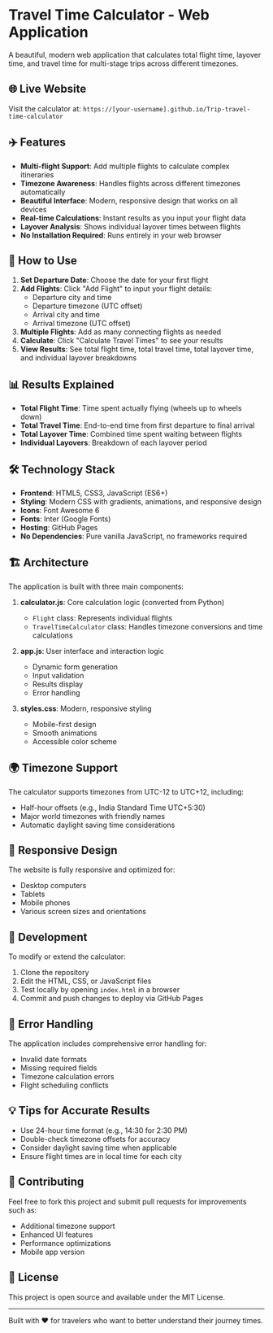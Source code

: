 # Travel Time Calculator - Web Application

A beautiful, modern web application that calculates total flight time, layover time, and travel time for multi-stage trips across different timezones.

## 🌐 Live Website

Visit the calculator at: `https://[your-username].github.io/Trip-travel-time-calculator`

## ✈️ Features

- **Multi-flight Support**: Add multiple flights to calculate complex itineraries
- **Timezone Awareness**: Handles flights across different timezones automatically
- **Beautiful Interface**: Modern, responsive design that works on all devices
- **Real-time Calculations**: Instant results as you input your flight data
- **Layover Analysis**: Shows individual layover times between flights
- **No Installation Required**: Runs entirely in your web browser

## 🚀 How to Use

1. **Set Departure Date**: Choose the date for your first flight
2. **Add Flights**: Click "Add Flight" to input your flight details:
   - Departure city and time
   - Departure timezone (UTC offset)
   - Arrival city and time  
   - Arrival timezone (UTC offset)
3. **Multiple Flights**: Add as many connecting flights as needed
4. **Calculate**: Click "Calculate Travel Times" to see your results
5. **View Results**: See total flight time, total travel time, total layover time, and individual layover breakdowns

## 📊 Results Explained

- **Total Flight Time**: Time spent actually flying (wheels up to wheels down)
- **Total Travel Time**: End-to-end time from first departure to final arrival
- **Total Layover Time**: Combined time spent waiting between flights
- **Individual Layovers**: Breakdown of each layover period

## 🛠️ Technology Stack

- **Frontend**: HTML5, CSS3, JavaScript (ES6+)
- **Styling**: Modern CSS with gradients, animations, and responsive design
- **Icons**: Font Awesome 6
- **Fonts**: Inter (Google Fonts)
- **Hosting**: GitHub Pages
- **No Dependencies**: Pure vanilla JavaScript, no frameworks required

## 🏗️ Architecture

The application is built with three main components:

1. **calculator.js**: Core calculation logic (converted from Python)
   - `Flight` class: Represents individual flights
   - `TravelTimeCalculator` class: Handles timezone conversions and time calculations

2. **app.js**: User interface and interaction logic
   - Dynamic form generation
   - Input validation
   - Results display
   - Error handling

3. **styles.css**: Modern, responsive styling
   - Mobile-first design
   - Smooth animations
   - Accessible color scheme

## 🌍 Timezone Support

The calculator supports timezones from UTC-12 to UTC+12, including:
- Half-hour offsets (e.g., India Standard Time UTC+5:30)
- Major world timezones with friendly names
- Automatic daylight saving time considerations

## 📱 Responsive Design

The website is fully responsive and optimized for:
- Desktop computers
- Tablets
- Mobile phones
- Various screen sizes and orientations

## 🔧 Development

To modify or extend the calculator:

1. Clone the repository
2. Edit the HTML, CSS, or JavaScript files
3. Test locally by opening `index.html` in a browser
4. Commit and push changes to deploy via GitHub Pages

## 🐛 Error Handling

The application includes comprehensive error handling for:
- Invalid date formats
- Missing required fields
- Timezone calculation errors
- Flight scheduling conflicts

## 💡 Tips for Accurate Results

- Use 24-hour time format (e.g., 14:30 for 2:30 PM)
- Double-check timezone offsets for accuracy
- Consider daylight saving time when applicable
- Ensure flight times are in local time for each city

## 🤝 Contributing

Feel free to fork this project and submit pull requests for improvements such as:
- Additional timezone support
- Enhanced UI features
- Performance optimizations
- Mobile app version

## 📄 License

This project is open source and available under the MIT License.

---

Built with ❤️ for travelers who want to better understand their journey times. 
